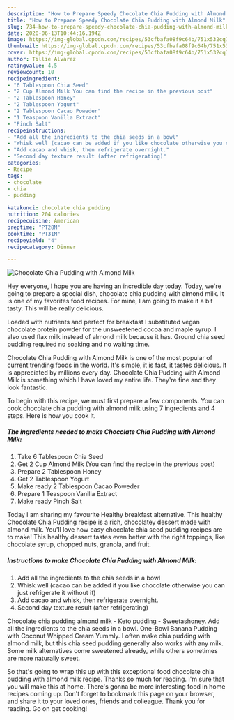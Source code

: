```yaml
---
description: "How to Prepare Speedy Chocolate Chia Pudding with Almond Milk"
title: "How to Prepare Speedy Chocolate Chia Pudding with Almond Milk"
slug: 734-how-to-prepare-speedy-chocolate-chia-pudding-with-almond-milk
date: 2020-06-13T10:44:16.194Z
image: https://img-global.cpcdn.com/recipes/53cfbafa08f9c64b/751x532cq70/chocolate-chia-pudding-with-almond-milk-recipe-main-photo.jpg
thumbnail: https://img-global.cpcdn.com/recipes/53cfbafa08f9c64b/751x532cq70/chocolate-chia-pudding-with-almond-milk-recipe-main-photo.jpg
cover: https://img-global.cpcdn.com/recipes/53cfbafa08f9c64b/751x532cq70/chocolate-chia-pudding-with-almond-milk-recipe-main-photo.jpg
author: Tillie Alvarez
ratingvalue: 4.5
reviewcount: 10
recipeingredient:
- "6 Tablespoon Chia Seed"
- "2 Cup Almond Milk You can find the recipe in the previous post"
- "2 Tablespoon Honey"
- "2 Tablespoon Yogurt"
- "2 Tablespoon Cacao Poweder"
- "1 Teaspoon Vanilla Extract"
- "Pinch Salt"
recipeinstructions:
- "Add all the ingredients to the chia seeds in a bowl"
- "Whisk well (cacao can be added if you like chocolate otherwise you can just refrigerate it without it)"
- "Add cacao and whisk, then refrigerate overnight."
- "Second day texture result (after refrigerating)"
categories:
- Recipe
tags:
- chocolate
- chia
- pudding

katakunci: chocolate chia pudding 
nutrition: 204 calories
recipecuisine: American
preptime: "PT28M"
cooktime: "PT31M"
recipeyield: "4"
recipecategory: Dinner

---
```



![Chocolate Chia Pudding with Almond Milk](https://img-global.cpcdn.com/recipes/53cfbafa08f9c64b/751x532cq70/chocolate-chia-pudding-with-almond-milk-recipe-main-photo.jpg)

Hey everyone, I hope you are having an incredible day today. Today, we're going to prepare a special dish, chocolate chia pudding with almond milk. It is one of my favorites food recipes. For mine, I am going to make it a bit tasty. This will be really delicious.

Loaded with nutrients and perfect for breakfast I substituted vegan chocolate protein powder for the unsweetened cocoa and maple syrup. I also used flax milk instead of almond milk because it has. Ground chia seed pudding required no soaking and no waiting time.

Chocolate Chia Pudding with Almond Milk is one of the most popular of current trending foods in the world. It's simple, it is fast, it tastes delicious. It is appreciated by millions every day. Chocolate Chia Pudding with Almond Milk is something which I have loved my entire life. They're fine and they look fantastic.


To begin with this recipe, we must first prepare a few components. You can cook chocolate chia pudding with almond milk using 7 ingredients and 4 steps. Here is how you cook it.

<!--inarticleads1-->

##### The ingredients needed to make Chocolate Chia Pudding with Almond Milk:

1. Take 6 Tablespoon Chia Seed
1. Get 2 Cup Almond Milk (You can find the recipe in the previous post)
1. Prepare 2 Tablespoon Honey
1. Get 2 Tablespoon Yogurt
1. Make ready 2 Tablespoon Cacao Poweder
1. Prepare 1 Teaspoon Vanilla Extract
1. Make ready Pinch Salt


Today I am sharing my favourite Healthy breakfast alternative. This healthy Chocolate Chia Pudding recipe is a rich, chocolatey dessert made with almond milk. You&#39;ll love how easy chocolate chia seed pudding recipes are to make! This healthy dessert tastes even better with the right toppings, like chocolate syrup, chopped nuts, granola, and fruit. 

<!--inarticleads2-->

##### Instructions to make Chocolate Chia Pudding with Almond Milk:

1. Add all the ingredients to the chia seeds in a bowl
1. Whisk well (cacao can be added if you like chocolate otherwise you can just refrigerate it without it)
1. Add cacao and whisk, then refrigerate overnight.
1. Second day texture result (after refrigerating)


Chocolate chia pudding almond milk - Keto pudding - Sweetashoney. Add all the ingredients to the chia seeds in a bowl. One-Bowl Banana Pudding with Coconut Whipped Cream Yummly. I often make chia pudding with almond milk, but this chia seed pudding generally also works with any milk. Some milk alternatives come sweetened already, while others sometimes are more naturally sweet. 

So that's going to wrap this up with this exceptional food chocolate chia pudding with almond milk recipe. Thanks so much for reading. I'm sure that you will make this at home. There's gonna be more interesting food in home recipes coming up. Don't forget to bookmark this page on your browser, and share it to your loved ones, friends and colleague. Thank you for reading. Go on get cooking!
